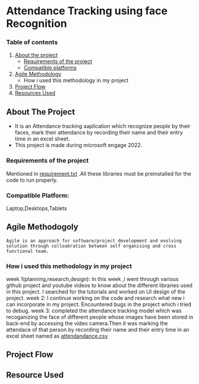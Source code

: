 # Attendance Tracking using face Recognition
### Table of contents <BR>
1. [About the project](https://github.com/ADHYA-MITTAL/face-recognition/new/main?readme=1#about-the-project)<br>
    - [Requirements of the project](https://github.com/ADHYA-MITTAL/face-recognition/edit/main/README.md#requirements-of-the-project)<br>
    - [Compatible platforms](https://github.com/ADHYA-MITTAL/face-recognition/edit/main/README.md#compatible-platform)<br>  
2. [Agile Methodology](https://github.com/ADHYA-MITTAL/face-recognition/new/main?readme=1#agile-methodogoly)<br>
    - How i used this methodology in my project<br>
3. [Project Flow](https://github.com/ADHYA-MITTAL/face-recognition/new/main?readme=1#project-flow) <br>
4. [Resources Used](https://github.com/ADHYA-MITTAL/face-recognition/new/main?readme=1#resource-used)
  
## About The Project
- It is an Attendance tracking aaplication which recognize people by their faces, mark their attendance by recording their name and their entry time in an excel sheet.
- This project is made during microsoft engage 2022.<br>
### Requirements of the project
Mentioned in [requirement.txt](https://github.com/ADHYA-MITTAL/face-recognition/blob/main/requirement.txt) .All these libraries must be preinstalled for the code to run properly. <br>
### Compatible Platform:<br>
Laptop,Desktops,Tablets
## Agile Methodogoly
    Agile is an approach for software/project development and evolving solution through colloabration between self organising and cross functional team.
### How i used this methodology in my project
week 1(planning,research,design):
  In this week ,i went through various github project and youtube videos to know about the different libraries used in this project. I searched for the tutorials and worked on UI design of the project.
week 2:
 I continue working on the code and research what new i can incorporate in my project. Encountered bugs in the project which i tried to debug.
week 3: 
 completed the attendance tracking model which was recoganizing the face of different people whose images have been stored in back-end by accessing the video camera.Then it was marking the attendace of that person by recording their name and their entry time in an excel sheet named as [attendandance.csv]()
## Project Flow
  
## Resource Used
  
